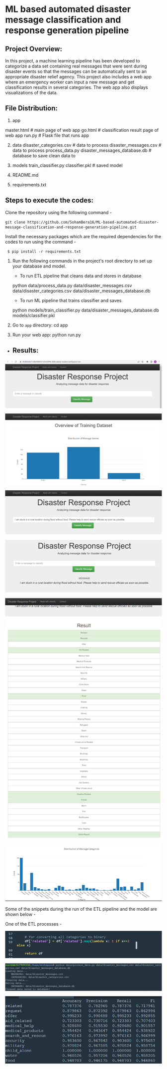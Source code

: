 # ML based automated disaster message classification and response generation pipeline

## Project Overview:
In this project, a machine learning pipeline has been developed to categorize a data set containing real messages that were sent during disaster events so that the messages can be automatically sent to an appropriate disaster relief agency. This project also includes a web app where an emergency worker can input a new message and get classification results in several categories. The web app also displays visualizations of the data. 

## File Distribution:

1) app

master.html  # main page of web app
go.html  # classification result page of web app
run.py  # Flask file that runs app

2) data
disaster_categories.csv  # data to process 
disaster_messages.csv  # data to process
process_data.py
disaster_messages_database.db   # database to save clean data to

3) models
train_classifier.py
classifier.pkl  # saved model 

4) README.md
5) requirements.txt



## Steps to execute the codes:

 Clone the repository using the following command -
 
    git clone https://github.com/SohamBera16/ML-based-automated-disaster-message-classification-and-response-generation-pipeline.git    
     
 Install the necessary packages which are the required dependencies for the codes to run using the command -
 
     $ pip install -r requirements.txt     
 
 1. Run the following commands in the project's root directory to set up your database and model.

    - To run ETL pipeline that cleans data and stores in database
        
    python data/process_data.py data/disaster_messages.csv data/disaster_categories.csv data/disaster_messages_database.db          
    
    - To run ML pipeline that trains classifier and saves

    python models/train_classifier.py data/disaster_messages_database.db models/classifier.pkl            

2. Go to `app` directory: 
    cd app

3. Run your web app: 
     python run.py
     
- ## Results:

![webpage demo 1](https://github.com/SohamBera16/ML-based-automated-disaster-message-classification-and-response-generation-pipeline/blob/main/screenshots/webpage%20snippet%201.png)

![webpage demo 2](https://github.com/SohamBera16/ML-based-automated-disaster-message-classification-and-response-generation-pipeline/blob/main/screenshots/webpage%20snippet%202.png)

![webpage demo 3](https://github.com/SohamBera16/ML-based-automated-disaster-message-classification-and-response-generation-pipeline/blob/main/screenshots/webpage%20snippet%203.png)

![webpage demo 4](https://github.com/SohamBera16/ML-based-automated-disaster-message-classification-and-response-generation-pipeline/blob/main/screenshots/webpage%20snippet%204.png)

![webpage demo 5](https://github.com/SohamBera16/ML-based-automated-disaster-message-classification-and-response-generation-pipeline/blob/main/screenshots/webpage%20snippet%205.png)

![webpage demo 6](https://github.com/SohamBera16/ML-based-automated-disaster-message-classification-and-response-generation-pipeline/blob/main/screenshots/webpage%20snippet%206.png)


Some of the snippets during the run of the ETL pipeline and the model are shown below - 

One of the ETL processes - 

![runtime ETL](https://github.com/SohamBera16/ML-based-automated-disaster-message-classification-and-response-generation-pipeline/blob/main/screenshots/modification%201.png)

![runtime image](https://github.com/SohamBera16/ML-based-automated-disaster-message-classification-and-response-generation-pipeline/blob/main/screenshots/run%201.png)

![runtime image 2](https://github.com/SohamBera16/ML-based-automated-disaster-message-classification-and-response-generation-pipeline/blob/main/screenshots/run%202.png)

